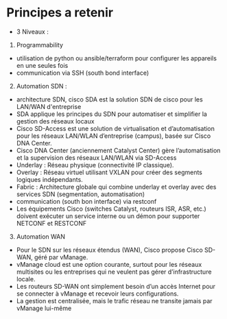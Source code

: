 # Principes a retenir

- 3 Niveaux :

1. Programmability
  - utilisation de python ou ansible/terraform pour configurer les appareils en une seules fois
  - communication via SSH (south bond interface)

2. Automation SDN : 
  - architecture SDN, cisco SDA est la solution SDN de cisco pour les LAN/WAN d'entreprise
  - SDA applique les principes du SDN pour automatiser et simplifier la gestion des réseaux locaux
  - Cisco SD-Access est une solution de virtualisation et d’automatisation pour les réseaux LAN/WLAN d’entreprise (campus), basée sur Cisco DNA Center.
  - Cisco DNA Center (anciennement Catalyst Center) gère l’automatisation et la supervision des réseaux LAN/WLAN via SD-Access 
  - Underlay : Réseau physique (connectivité IP classique).
  - Overlay : Réseau virtuel utilisant VXLAN pour créer des segments logiques indépendants.
  - Fabric : Architecture globale qui combine underlay et overlay avec des services SDN (segmentation, automatisation)
  - communication (south bon interface) via restconf
  - Les équipements Cisco (switches Catalyst, routeurs ISR, ASR, etc.) doivent exécuter un service interne ou un démon pour supporter NETCONF et RESTCONF

3. Automation WAN 
  - Pour le SDN sur les réseaux étendus (WAN), Cisco propose Cisco SD-WAN, géré par vManage.
  - vManage cloud est une option courante, surtout pour les réseaux multisites ou les entreprises qui ne veulent pas gérer d’infrastructure locale.
  - Les routeurs SD-WAN ont simplement besoin d’un accès Internet pour se connecter à vManage et recevoir leurs configurations.
  - La gestion est centralisée, mais le trafic réseau ne transite jamais par vManage lui-même
